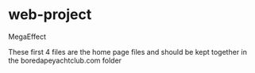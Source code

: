 # web-project
MegaEffect

These first 4 files are the home page files and should be kept together in the boredapeyachtclub.com folder
